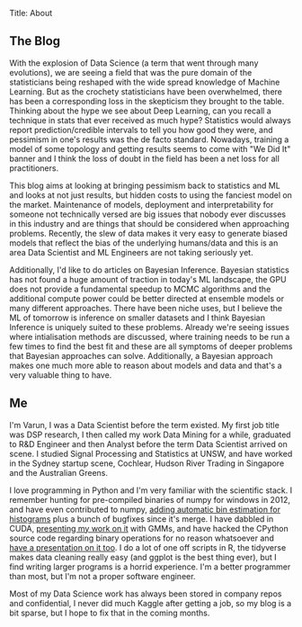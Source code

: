 Title: About 

## The Blog

With the explosion of Data Science (a term that went through many evolutions), we are seeing a field that was the pure domain of the statisticians being reshaped with the wide spread knowledge of Machine Learning. But as the crochety statisticians have been overwhelmed, there has been a corresponding loss in the skepticism they brought to the table. Thinking about the hype we see about Deep Learning, can you recall a technique in stats that ever received as much hype? Statistics would always report prediction/credible intervals to tell you how good they were, and pessimism in one's results was the de facto standard. Nowadays, training a model of some topology and getting results seems to come with "We Did It" banner and I think the loss of doubt in the field has been a net loss for all practitioners.

This blog aims at looking at bringing pessimism back to statistics and ML and looks at not just results, but hidden costs to using the fanciest model on the market. Maintenance of models, deployment and interpretability for someone not technically versed are big issues that nobody ever discusses in this industry and are things that should be considered when approaching problems. Recently, the slew of data makes it very easy to generate biased models that reflect the bias of the underlying humans/data and this is an area Data Scientist and ML Engineers are not taking seriously yet.

Additionally, I'd like to do articles on Bayesian Inference. Bayesian statistics has not found a huge amount of traction in today's ML landscape, the GPU does not provide a fundamental speedup to MCMC algorithms and the additional compute power could be better directed at ensemble models or many different approaches. There have been niche uses, but I believe the ML of tomorrow is inference on smaller datasets and I think Bayesian Inference is uniquely suited to these problems. Already we're seeing issues where intialisation methods are discussed, where training needs to be run a few times to find the best fit and these are all symptoms of deeper problems that Bayesian approaches can solve. Additionally, a Bayesian approach makes one much more able to reason about models and data and that's a very valuable thing to have.


## Me

I'm Varun, I was a Data Scientist before the term existed. My first job title was DSP research, I then called my work Data Mining for a while, graduated to R&D Engineer and then Analyst before the term Data Scientist arrived on scene. I studied Signal Processing and Statistics at UNSW, and have worked in the Sydney startup scene, Cochlear, Hudson River Trading in Singapore and the Australian Greens.


I love programming in Python and I'm very familiar with the scientific stack. I remember hunting for pre-compiled binaries of numpy for windows in 2012, and have even contributed to numpy, [adding automatic bin estimation for histograms](https://github.com/numpy/numpy/pull/6029) plus a bunch of bugfixes since it's merge. I have dabbled in CUDA, [presenting my work on it](https://github.com/nayyarv/PyCudaIntro) with GMMs, and have hacked the CPython source code regarding binary operations for no reason whatsoever and [have a presentation on it too](https://github.com/nayyarv/CpythonLookingGlass). I do a lot of one off scripts in R, the tidyverse makes data cleaning really easy (and ggplot is the best thing ever), but I find writing larger programs is a horrid experience. I'm a better programmer than most, but I'm not a proper software engineer.

Most of my Data Science work has always been stored in company repos and confidential, I never did much Kaggle after getting a job, so my blog is a bit sparse, but I hope to fix that in the coming months.